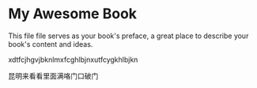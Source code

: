 # My Awesome Book

This file file serves as your book's preface, a great place to describe your book's content and ideas.

xdtfcjhgvjbknlmxfcghlbjnxutfcygkhlbjkn

昆明来看看里面满咯门口破门

